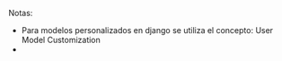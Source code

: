 

Notas:
- Para modelos personalizados en django se utiliza el concepto: User Model Customization
- 